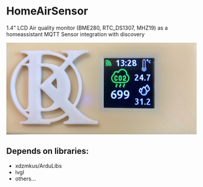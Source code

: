 # HomeAirSensor
1.4" LCD Air quality monitor (BME280, RTC_DS1307, MHZ19) as a homeassistant MQTT Sensor integration with discovery

![Screenshot](home_air_sensor.jpg)

## Depends on libraries:
 - xdzmkus/ArduLibs
 - lvgl
 - others...
